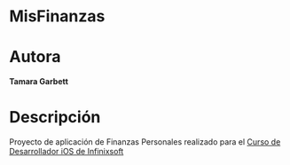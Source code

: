 # MisFinanzas
# Autora
**Tamara Garbett**
# Descripción
Proyecto de aplicación de Finanzas Personales realizado para el [Curso de Desarrollador iOS de Infinixsoft](https://www.notion.so/Curso-de-Desarrollador-iOS-Infinixsoft-c9bd1bae17c947fcbc615db526d694d5)
